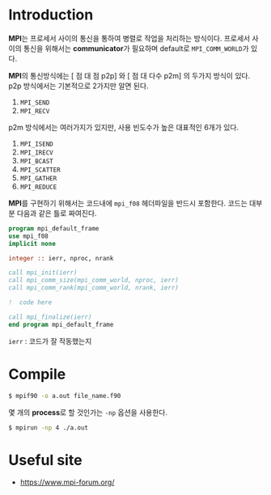 
# Introduction

**MPI**는 프로세서 사이의 통신을 통하여 병렬로 작업을 처리하는 방식이다. 프로세서 사이의 통신을 위해서는 **communicator**가 필요하며 default로 `MPI_COMM_WORLD`가 있다. 

**MPI**의 통신방식에는 [ 점 대 점 p2p] 와 [ 점 대 다수 p2m] 의 두가지 방식이 있다. p2p 방식에서는 기본적으로 2가지만 알면 된다.

1. `MPI_SEND`
2. `MPI_RECV`

p2m 방식에서는 여러가지가 있지만, 사용 빈도수가 높은 대표적인 6개가 있다.

1. `MPI_ISEND`
2. `MPI_IRECV`
3. `MPI_BCAST`
4. `MPI_SCATTER`
5. `MPI_GATHER`
6. `MPI_REDUCE`

**MPI**를 구현하기 위해서는 코드내에 `mpi_f08` 헤더파일을 반드시 포함한다. 코드는 대부분 다음과 같은 틀로 짜여진다.
```fortran
program mpi_default_frame
use mpi_f08
implicit none

integer :: ierr, nproc, nrank

call mpi_init(ierr)
call mpi_comm_size(mpi_comm_world, nproc, ierr)
call mpi_comm_rank(mpi_comm_world, nrank, ierr)

!  code here

call mpi_finalize(ierr)
end program mpi_default_frame
```

`ierr` : 코드가 잘 작동했는지 






# Compile

```bash
$ mpif90 -o a.out file_name.f90
```
몇 개의 **process**로 할 것인가는 `-np` 옵션을 사용한다.
```bash
$ mpirun -np 4 ./a.out
```

# Useful site
- <a href='https://www.mpi-forum.org/' target='_blank'> https://www.mpi-forum.org/ </a>
